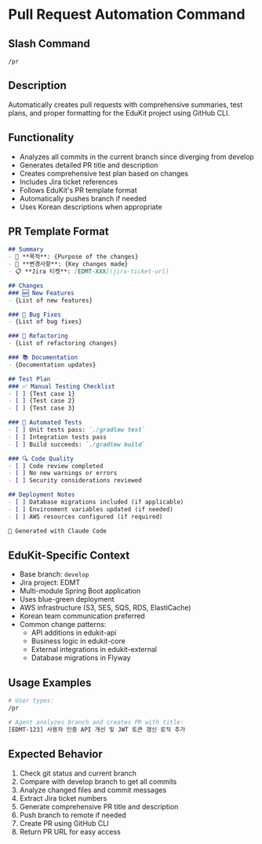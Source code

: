 # Pull Request Automation Command

## Slash Command
`/pr`

## Description
Automatically creates pull requests with comprehensive summaries, test plans, and proper formatting for the EduKit project using GitHub CLI.

## Functionality
- Analyzes all commits in the current branch since diverging from develop
- Generates detailed PR title and description
- Creates comprehensive test plan based on changes
- Includes Jira ticket references
- Follows EduKit's PR template format
- Automatically pushes branch if needed
- Uses Korean descriptions when appropriate

## PR Template Format
```markdown
## Summary
- 🎯 **목적**: {Purpose of the changes}
- 🔧 **변경사항**: {Key changes made}
- 📋 **Jira 티켓**: [EDMT-XXX](jira-ticket-url)

## Changes
### 🆕 New Features
- {List of new features}

### 🐛 Bug Fixes
- {List of bug fixes}

### 🔄 Refactoring
- {List of refactoring changes}

### 📚 Documentation
- {Documentation updates}

## Test Plan
### ✅ Manual Testing Checklist
- [ ] {Test case 1}
- [ ] {Test case 2}
- [ ] {Test case 3}

### 🧪 Automated Tests
- [ ] Unit tests pass: `./gradlew test`
- [ ] Integration tests pass
- [ ] Build succeeds: `./gradlew build`

### 🔍 Code Quality
- [ ] Code review completed
- [ ] No new warnings or errors
- [ ] Security considerations reviewed

## Deployment Notes
- [ ] Database migrations included (if applicable)
- [ ] Environment variables updated (if needed)
- [ ] AWS resources configured (if required)

🤖 Generated with Claude Code
```

## EduKit-Specific Context
- Base branch: `develop`
- Jira project: EDMT
- Multi-module Spring Boot application
- Uses blue-green deployment
- AWS infrastructure (S3, SES, SQS, RDS, ElastiCache)
- Korean team communication preferred
- Common change patterns:
  - API additions in edukit-api
  - Business logic in edukit-core
  - External integrations in edukit-external
  - Database migrations in Flyway

## Usage Examples
```bash
# User types:
/pr

# Agent analyzes branch and creates PR with title:
[EDMT-123] 사용자 인증 API 개선 및 JWT 토큰 갱신 로직 추가
```

## Expected Behavior
1. Check git status and current branch
2. Compare with develop branch to get all commits
3. Analyze changed files and commit messages
4. Extract Jira ticket numbers
5. Generate comprehensive PR title and description
6. Push branch to remote if needed
7. Create PR using GitHub CLI
8. Return PR URL for easy access